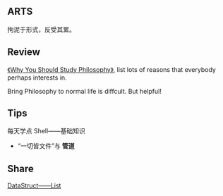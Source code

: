 ## ARTS

拘泥于形式，反受其累。

## Review

[《Why You Should Study Philosophy》](https://medium.com/s/story/why-you-should-study-philosophy-47c53fbc3205), list lots of reasons that everybody perhaps interests in.

Bring Philosophy to normal life is diffcult. But helpful!

## Tips

每天学点 Shell——基础知识

- “一切皆文件”与 **管道**

## Share

[DataStruct——List](datastruct.md)
